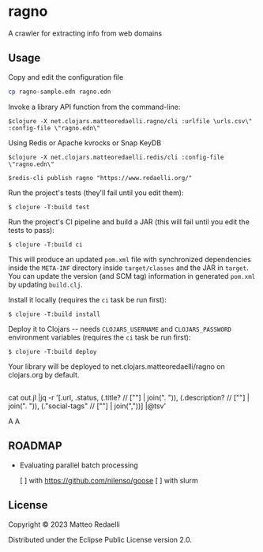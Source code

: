 # ragno

A crawler for extracting info from web domains

## Usage

Copy and edit the configuration file

```bash
cp ragno-sample.edn ragno.edn
```

Invoke a library API function from the command-line:

    $clojure -X net.clojars.matteoredaelli.ragno/cli :urlfile \urls.csv\"  :config-file \"ragno.edn\"

Using Redis or Apache kvrocks or Snap KeyDB

    $clojure -X net.clojars.matteoredaelli.redis/cli :config-file \"ragno.edn\"

    $redis-cli publish ragno "https://www.redaelli.org/"
    

Run the project's tests (they'll fail until you edit them):

    $ clojure -T:build test

Run the project's CI pipeline and build a JAR (this will fail until you edit the tests to pass):

    $ clojure -T:build ci

This will produce an updated `pom.xml` file with synchronized dependencies inside the `META-INF`
directory inside `target/classes` and the JAR in `target`. You can update the version (and SCM tag)
information in generated `pom.xml` by updating `build.clj`.

Install it locally (requires the `ci` task be run first):

    $ clojure -T:build install

Deploy it to Clojars -- needs `CLOJARS_USERNAME` and `CLOJARS_PASSWORD` environment
variables (requires the `ci` task be run first):

    $ clojure -T:build deploy

Your library will be deployed to net.clojars.matteoredaelli/ragno on clojars.org by default.

##

cat out.jl |jq -r '[.url, .status, (.title? // [""] | join(". ")), (.description? // [""] | join(". ")), (."social-tags" // [""] | join(","))] |@tsv'

A
A

## ROADMAP

- Evaluating parallel batch processing

  [ ] with https://github.com/nilenso/goose
  [ ] with slurm
  
  
## License

Copyright © 2023 Matteo Redaelli

Distributed under the Eclipse Public License version 2.0.
